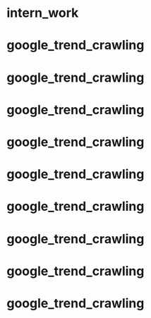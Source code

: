 # intern_work
# google_trend_crawling
# google_trend_crawling
# google_trend_crawling
# google_trend_crawling
# google_trend_crawling
# google_trend_crawling
# google_trend_crawling
# google_trend_crawling
# google_trend_crawling

